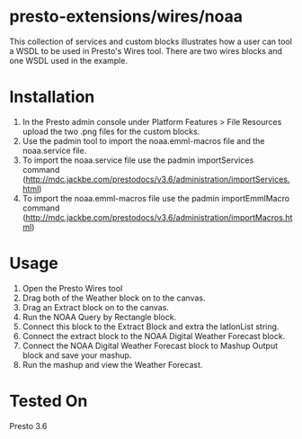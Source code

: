 presto-extensions/wires/noaa
=================

This collection of services and custom blocks illustrates how a user can tool a WSDL to be used in Presto's Wires tool.
There are two wires blocks and one WSDL used in the example.

Installation
=================

1. In the Presto admin console under Platform Features > File Resources upload the two .png files for the custom blocks.
2. Use the padmin tool to import the noaa.emml-macros file and the noaa.service file.
3. To import the noaa.service file use the padmin importServices command (http://mdc.jackbe.com/prestodocs/v3.6/administration/importServices.html)
4. To import the noaa.emml-macros file use the padmin importEmmlMacro command (http://mdc.jackbe.com/prestodocs/v3.6/administration/importMacros.html)


Usage
=================

1. Open the Presto Wires tool
2. Drag both of the Weather block on to the canvas.
3. Drag an Extract block on to the canvas.
4. Run the NOAA Query by Rectangle block.
5. Connect this block to the Extract Block and extra the latlonList string.
6. Connect the extract block to the NOAA Digital Weather Forecast block.
7. Connect the NOAA Digital Weather Forecast block to Mashup Output block and save your mashup.
7. Run the mashup and view the Weather Forecast.

Tested On
=================
Presto 3.6